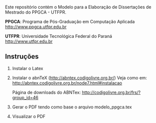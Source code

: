 Este repositório contém o Modelo para a Elaboração de Dissertações de Mestrado do PPGCA - UTFPR.

**PPGCA**: Programa de Pós-Graduação em Computação Aplicada http://www.ppgca.utfpr.edu.br

**UTFPR**: Universidade Tecnológica Federal do Paraná http://www.utfpr.edu.br


## Instruções


1. Instalar o Latex
2. Instalar o abnTeX (http://abntex.codigolivre.org.br/)
   Veja como em: http://abntex.codigolivre.org.br/node7.html#instalacao

   Página de downloads do ABNTex: http://codigolivre.org.br/frs/?group_id=46
3. Gerar o PDF tendo como base o arquivo modelo_ppgca.tex
4. Visualizar o PDF
